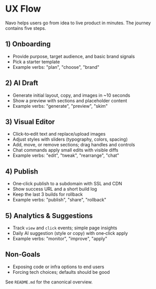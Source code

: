 # UX Flow

Navo helps users go from idea to live product in minutes. The journey contains five steps.

## 1) Onboarding
- Provide purpose, target audience, and basic brand signals
- Pick a starter template
- Example verbs: "plan", "choose", "brand"

## 2) AI Draft
- Generate initial layout, copy, and images in ~10 seconds
- Show a preview with sections and placeholder content
- Example verbs: "generate", "preview", "skim"

## 3) Visual Editor
- Click‑to‑edit text and replace/upload images
- Adjust styles with sliders (typography, colors, spacing)
- Add, move, or remove sections; drag handles and controls
- Chat commands apply small edits with visible diffs
- Example verbs: "edit", "tweak", "rearrange", "chat"

## 4) Publish
- One‑click publish to a subdomain with SSL and CDN
- Show success URL and a short build log
- Keep the last 3 builds for rollback
- Example verbs: "publish", "share", "rollback"

## 5) Analytics & Suggestions
- Track `view` and `click` events; simple page insights
- Daily AI suggestion (style or copy) with one‑click apply
- Example verbs: "monitor", "improve", "apply"

## Non‑Goals
- Exposing code or infra options to end users
- Forcing tech choices; defaults should be good

See `README.md` for the canonical overview.